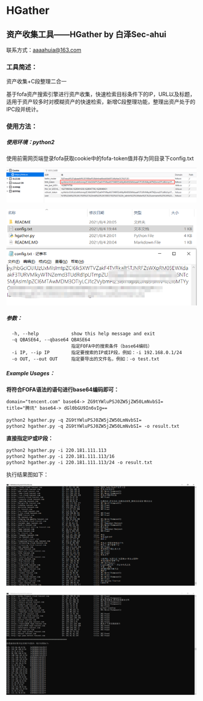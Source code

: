 # HGather

## 资产收集工具——HGather by 白泽Sec-ahui

联系方式：aaaahuia@163.com

### 工具简述：

资产收集+C段整理二合一

基于fofa资产搜索引擎进行资产收集，快速检索目标条件下的IP，URL以及标题，适用于资产较多时对模糊资产的快速检索，新增C段整理功能，整理出资产处于的IPC段并统计。

### 使用方法：

##### 使用环境：python2

使用前需网页端登录fofa获取cookie中的fofa-token值并存为同目录下config.txt

![image-20210804200535786](README/image-20210804200535786.png)

![image-20210804200632981](README/image-20210804200632981.png)

##### 参数：

```
  -h, --help            show this help message and exit
  -q QBASE64, --qbase64 QBASE64
                        指定FOFA中的搜索条件（base64编码）
  -i IP, --ip IP        指定要搜索的IP或IP段，例如：-i 192.168.0.1/24
  -o OUT, --out OUT     指定要导出的文件名，例如：-o test.txt
```

##### Example Usages：

**将符合FOFA语法的语句进行base64编码即可：**

```
domain="tencent.com" base64-> ZG9tYWluPSJ0ZW5jZW50LmNvbSI=
title="腾讯" base64-> dGl0bGU9In6vIg==

python2 hgather.py -q ZG9tYWluPSJ0ZW5jZW50LmNvbSI=
python2 hgather.py -q ZG9tYWluPSJ0ZW5jZW50LmNvbSI= -o result.txt
```

**直接指定IP或IP段：**

```
python2 hgather.py -i 220.181.111.113
python2 hgather.py -i 220.181.111.113/16
python2 hgather.py -i 220.181.111.113/24 -o result.txt
```

执行结果图如下：

![image-20210804201958147](README/image-20210804201958147.png)

![image-20210805113514598](README/image-20210805113514598.png)
